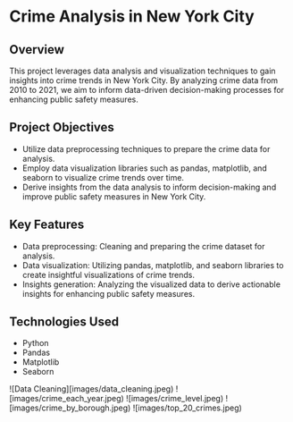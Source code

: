 # Crime Analysis in New York City

## Overview

This project leverages data analysis and visualization techniques to gain insights into crime trends in New York City. By analyzing crime data from 2010 to 2021, we aim to inform data-driven decision-making processes for enhancing public safety measures.

## Project Objectives

- Utilize data preprocessing techniques to prepare the crime data for analysis.
- Employ data visualization libraries such as pandas, matplotlib, and seaborn to visualize crime trends over time.
- Derive insights from the data analysis to inform decision-making and improve public safety measures in New York City.

## Key Features

- Data preprocessing: Cleaning and preparing the crime dataset for analysis.
- Data visualization: Utilizing pandas, matplotlib, and seaborn libraries to create insightful visualizations of crime trends.
- Insights generation: Analyzing the visualized data to derive actionable insights for enhancing public safety measures.

## Technologies Used

- Python
- Pandas
- Matplotlib
- Seaborn

![Data Cleaning][images/data_cleaning.jpeg)
![images/crime_each_year.jpeg)
![images/crime_level.jpeg)
![images/crime_by_borough.jpeg)
![images/top_20_crimes.jpeg)
